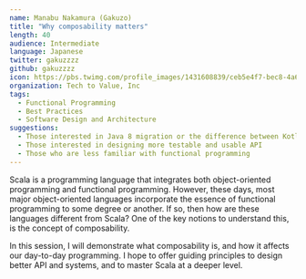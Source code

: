 ```yaml
---
name: Manabu Nakamura (Gakuzo)
title: "Why composability matters"
length: 40
audience: Intermediate
language: Japanese
twitter: gakuzzzz
github: gakuzzzz
icon: https://pbs.twimg.com/profile_images/1431608839/ceb5e4f7-bec8-4a68-a86c-32d0c7ae4e22_400x400.png
organization: Tech to Value, Inc
tags:
  - Functional Programming
  - Best Practices
  - Software Design and Architecture
suggestions:
  - Those interested in Java 8 migration or the difference between Kotlin and Scala
  - Those interested in designing more testable and usable API
  - Those who are less familiar with functional programming
---
```

Scala is a programming language that integrates both object-oriented programming and functional programming.
However, these days, most major object-oriented languages incorporate the essence of functional programming to some degree or another. If so, then how are these languages different from Scala? One of the key notions to understand this, is the concept of composability.

In this session, I will demonstrate what composability is, and how it affects our day-to-day programming. I hope to offer guiding principles to design better API and systems, and to master Scala at a deeper level.
